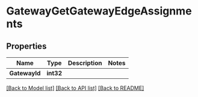 # GatewayGetGatewayEdgeAssignments

## Properties

Name | Type | Description | Notes
------------ | ------------- | ------------- | -------------
**GatewayId** | **int32** |  | 

[[Back to Model list]](../README.md#documentation-for-models) [[Back to API list]](../README.md#documentation-for-api-endpoints) [[Back to README]](../README.md)


